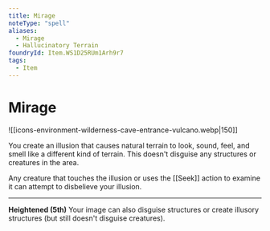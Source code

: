 ```yaml
---
title: Mirage
noteType: "spell"
aliases:
  - Mirage
  - Hallucinatory Terrain
foundryId: Item.WS1D25RUm1Arh9r7
tags:
  - Item
---
```


# Mirage
![[icons-environment-wilderness-cave-entrance-vulcano.webp|150]]

You create an illusion that causes natural terrain to look, sound, feel, and smell like a different kind of terrain. This doesn't disguise any structures or creatures in the area.

Any creature that touches the illusion or uses the [[Seek]] action to examine it can attempt to disbelieve your illusion.

* * *

**Heightened (5th)** Your image can also disguise structures or create illusory structures (but still doesn't disguise creatures).
